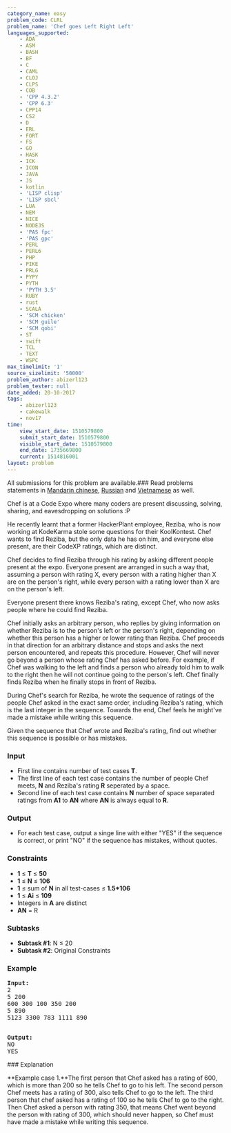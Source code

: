 ```yaml
---
category_name: easy
problem_code: CLRL
problem_name: 'Chef goes Left Right Left'
languages_supported:
    - ADA
    - ASM
    - BASH
    - BF
    - C
    - CAML
    - CLOJ
    - CLPS
    - COB
    - 'CPP 4.3.2'
    - 'CPP 6.3'
    - CPP14
    - CS2
    - D
    - ERL
    - FORT
    - FS
    - GO
    - HASK
    - ICK
    - ICON
    - JAVA
    - JS
    - kotlin
    - 'LISP clisp'
    - 'LISP sbcl'
    - LUA
    - NEM
    - NICE
    - NODEJS
    - 'PAS fpc'
    - 'PAS gpc'
    - PERL
    - PERL6
    - PHP
    - PIKE
    - PRLG
    - PYPY
    - PYTH
    - 'PYTH 3.5'
    - RUBY
    - rust
    - SCALA
    - 'SCM chicken'
    - 'SCM guile'
    - 'SCM qobi'
    - ST
    - swift
    - TCL
    - TEXT
    - WSPC
max_timelimit: '1'
source_sizelimit: '50000'
problem_author: abizerl123
problem_tester: null
date_added: 20-10-2017
tags:
    - abizerl123
    - cakewalk
    - nov17
time:
    view_start_date: 1510579800
    submit_start_date: 1510579800
    visible_start_date: 1510579800
    end_date: 1735669800
    current: 1514816001
layout: problem
---
```

All submissions for this problem are available.### Read problems statements in [Mandarin chinese](http://www.codechef.com/download/translated/NOV17/mandarin/CLRL.pdf), [Russian](http://www.codechef.com/download/translated/NOV17/russian/CLRL.pdf) and [Vietnamese](http://www.codechef.com/download/translated/NOV17/vietnamese/CLRL.pdf) as well.

Chef is at a Code Expo where many coders are present discussing, solving, sharing, and eavesdropping on solutions :P

He recently learnt that a former HackerPlant employee, Reziba, who is now working at KodeKarma stole some questions for their KoolKontest. Chef wants to find Reziba, but the only data he has on him, and everyone else present, are their CodeXP ratings, which are distinct.

Chef decides to find Reziba through his rating by asking different people present at the expo. Everyone present are arranged in such a way that, assuming a person with rating X, every person with a rating higher than X are on the person's right, while every person with a rating lower than X are on the person's left.

Everyone present there knows Reziba's rating, except Chef, who now asks people where he could find Reziba.

Chef initially asks an arbitrary person, who replies by giving information on whether Reziba is to the person's left or the person's right, depending on whether this person has a higher or lower rating than Reziba.
Chef proceeds in that direction for an arbitrary distance and stops and asks the next person encountered, and repeats this procedure.
 However, Chef will never go beyond a person whose rating Chef has asked before. For example, if Chef was walking to the left and finds a person who already told him to walk to the right then he will not continue going to the person's left. 
Chef finally finds Reziba when he finally stops in front of Reziba.

During Chef's search for Reziba, he wrote the sequence of ratings of the people Chef asked in the exact same order, including Reziba's rating, which is the last integer in the sequence.
Towards the end, Chef feels he might've made a mistake while writing this sequence.

Given the sequence that Chef wrote and Reziba's rating, find out whether this sequence is possible or has mistakes.

### Input

- First line contains number of test cases **T**.
- The first line of each test case contains the number of people Chef meets, **N** and Reziba's rating **R** seperated by a space.
- Second line of each test case contains **N** number of space separated ratings from **A1** to **AN** where **AN** is always equal to **R**.

### Output

- For each test case, output a singe line with either "YES" if the sequence is correct, or print "NO" if the sequence has mistakes, without quotes.

### Constraints

- **1** ≤ **T** ≤ **50**
- **1** ≤ **N** ≤ **106**
- **1** ≤ sum of **N** in all test-cases ≤ **1.5\*106**
- **1** ≤ **Ai** ≤ **109**
- Integers in **A** are distinct
- **AN** = R

### Subtasks

- **Subtask #1**: N ≤ 20
- **Subtask #2**: Original Constraints

### Example

<pre><b>Input:</b>
2
5 200
600 300 100 350 200
5 890
5123 3300 783 1111 890
<p></p>
<b>Output:</b>
NO
YES
</pre>### Explanation

**Example case 1.**The first person that Chef asked has a rating of 600, which is more than 200 so he tells Chef to go to his left. The second person Chef meets has a rating of 300, also tells Chef to go to the left. The third person that chef asked has a rating of 100 so he tells Chef to go to the right. Then Chef asked a person with rating 350, that means Chef went beyond the person with rating of 300, which should never happen, so Chef must have made a mistake while writing this sequence.
